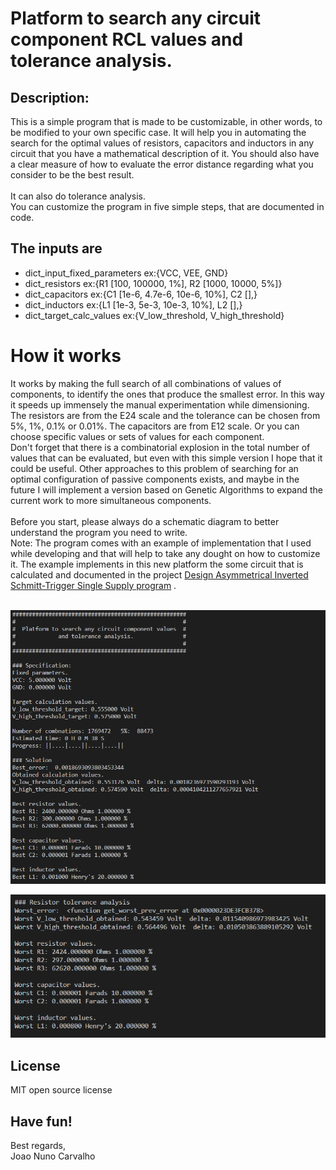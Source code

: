 # Platform to search any circuit component RCL values and tolerance analysis.

## Description:
This is a simple program that is made to be customizable, in other words, to be modified to your own specific case. It will help you in automating the search for the optimal values of resistors, capacitors and inductors in any circuit that you have a mathematical description of it. You should also have a clear measure of how to evaluate the error distance regarding what you consider to be the best result.<br>                                            
It can also do tolerance analysis.<br>
You can customize the program in five simple steps, that are documented in code.<br>

## The inputs are
* dict_input_fixed_parameters ex:{VCC, VEE, GND}
* dict_resistors ex:{R1 [100, 100000, 1%], R2 [1000, 10000, 5%]}
* dict_capacitors ex:{C1 [1e-6, 4.7e-6, 10e-6, 10%], C2 [],}
* dict_inductors ex:{L1 [1e-3, 5e-3, 10e-3, 10%], L2 [],}
* dict_target_calc_values ex:{V_low_threshold, V_high_threshold}
  
# How it works
It works by making the full search of all combinations of values of components, to identify the ones that produce the smallest error. In this way it speeds up immensely the manual experimentation while dimensioning.<br>
The resistors are from the E24 scale and the tolerance can be chosen from 5%, 1%, 0.1% or 0.01%. The capacitors are from E12 scale. Or you can choose specific values or sets of values for each component.<br>
Don't forget that there is a combinatorial explosion in the total number of values that can be evaluated, but even with this simple version I hope that it could be useful. Other approaches to this problem of searching for an optimal configuration of passive components exists, and maybe in the future I will implement a version based on Genetic Algorithms to expand the current work to more simultaneous components.<br>   
Before you start, please always do a schematic diagram to better understand the program you need to write. <br>
Note: The program comes with an example of implementation that I used while developing and that will help to take any dought on how to customize it. The example implements in this new platform the some circuit that is calculated and documented in the project [Design Asymmetrical Inverted Schmitt-Trigger Single Supply program](https://github.com/joaocarvalhoopen/Design_Asymmetrical_Inverted_Schmitt_Trigger_Single_Supply_program) .<br>
<br>

![Program output 1](./text_output_part1.png?raw=true "Program output 1")

![Program output 2](./text_output_part2.png?raw=true "Program output 2")

## License
MIT open source license

## Have fun!
Best regards,<br>
Joao Nuno Carvalho<br>